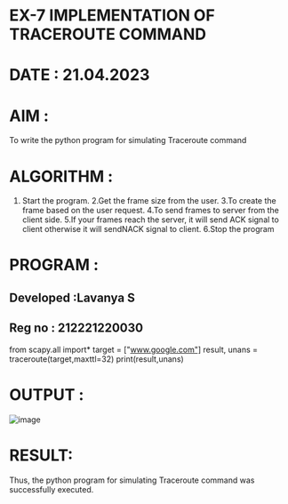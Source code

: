 # EX-7 IMPLEMENTATION OF TRACEROUTE COMMAND

# DATE : 21.04.2023
# AIM :
To write the python program for simulating Traceroute command
# ALGORITHM :
1. Start the program.
2.Get the frame size from the user.
3.To create the frame based on the user request.
4.To send frames to server from the client side.
5.If your frames reach the server, it will send ACK signal to client otherwise it will sendNACK signal to client.
6.Stop the program
# PROGRAM :

## Developed :Lavanya S
## Reg no : 212221220030
from scapy.all import*
target = ["www.google.com"]
result, unans = traceroute(target,maxttl=32)
print(result,unans)

# OUTPUT :
![image](https://github.com/LavanyaSIT/EX-7/assets/130207418/065dceed-19ac-40c8-abfb-bc4430a763f4)


# RESULT:
Thus, the python program for simulating Traceroute command was successfully executed.
